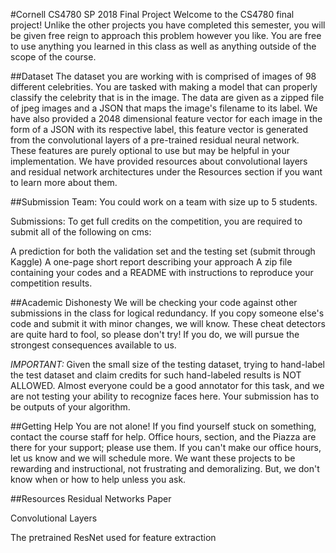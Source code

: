 #Cornell CS4780 SP 2018 Final Project
Welcome to the CS4780 final project! Unlike the other projects you have completed this semester, you will be given free reign to approach this problem however you like. You are free to use anything you learned in this class as well as anything outside of the scope of the course.

##Dataset
The dataset you are working with is comprised of images of 98 different celebrities. You are tasked with making a model that can properly classify the celebrity that is in the image. The data are given as a zipped file of jpeg images and a JSON that maps the image's filename to its label. We have also provided a 2048 dimensional feature vector for each image in the form of a JSON with its respective label, this feature vector is generated from the convolutional layers of a pre-trained residual neural network. These features are purely optional to use but may be helpful in your implementation. We have provided resources about convolutional layers and residual network architectures under the Resources section if you want to learn more about them.

##Submission
Team: You could work on a team with size up to 5 students.

Submissions: To get full credits on the competition, you are required to submit all of the following on cms:

A prediction for both the validation set and the testing set (submit through Kaggle)
A one-page short report describing your approach
A zip file containing your codes and a README with instructions to reproduce your competition results.

##Academic Dishonesty
We will be checking your code against other submissions in the class for logical redundancy. If you copy someone else's code and submit it with minor changes, we will know. These cheat detectors are quite hard to fool, so please don't try! If you do, we will pursue the strongest consequences available to us.

*IMPORTANT:* Given the small size of the testing dataset, trying to hand-label the test dataset and claim credits for such hand-labeled results is NOT ALLOWED. Almost everyone could be a good annotator for this task, and we are not testing your ability to recognize faces here. Your submission has to be outputs of your algorithm.

##Getting Help
You are not alone! If you find yourself stuck on something, contact the course staff for help. Office hours, section, and the Piazza are there for your support; please use them. If you can't make our office hours, let us know and we will schedule more. We want these projects to be rewarding and instructional, not frustrating and demoralizing. But, we don't know when or how to help unless you ask.

##Resources
Residual Networks Paper

Convolutional Layers

The pretrained ResNet used for feature extraction
